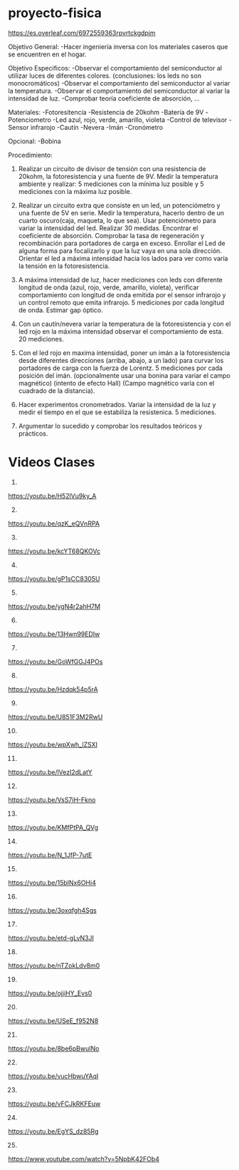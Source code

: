 # proyecto-fisica


https://es.overleaf.com/6972559363rpvrtckgdpjm

Objetivo General:
-Hacer ingeniería inversa con los materiales caseros que se encuentren en el hogar.

Objetivo Especificos:
-Observar el comportamiento del semiconductor al utilizar luces de diferentes colores. (conclusiones: los leds no son monocromáticos)
-Observar el comportamiento del semiconductor al variar la temperatura.
-Observar el comportamiento del semiconductor al variar la intensidad de luz.
-Comprobar teoría coeficiente de absorción, ...


Materiales:
-Fotoresitencia
-Resistencia de 20kohm
-Batería de 9V
-Potenciometro
-Led azul, rojo, verde, amarillo, violeta
-Control de televisor
-Sensor infrarojo
-Cautín
-Nevera
-Imán
-Cronómetro

Opcional:
-Bobina

Procedimiento:

1. Realizar un circuito de divisor de tensión con una resistencia de 20kohm, la fotoresistencia y una fuente de 9V. Medir la temperatura ambiente y realizar: 5 mediciones con la mínima luz posible y 5 mediciones con la máxima luz posible.

2. Realizar un circuito extra que consiste en un led, un potenciómetro y una fuente de 5V en serie. Medir la temperatura, hacerlo dentro de un cuarto oscuro(caja, maqueta, lo que sea). Usar potenciómetro para variar la intensidad del led. Realizar 30 medidas. Encontrar el coeficiente de absorción. Comprobar la tasa de regeneración y recombinación para portadores de carga en exceso. Enrollar el Led de alguna forma para focalizarlo y que la luz vaya en una sola dirección. Orientar el led a máxima intensidad hacia los lados para ver como varía la tensión en la fotoresistencia. 

3. A máxima intensidad de luz, hacer mediciones con leds con diferente longitud de onda (azul, rojo, verde, amarillo, violeta), verificar comportamiento con longitud de onda emitida por el sensor infrarojo y un control remoto que emita infrarojo. 5 mediciones por cada longitud de onda. Estimar gap óptico.

4. Con un cautín/nevera variar la temperatura de la fotoresistencia y con el led rojo en la máxima intensidad observar el comportamiento de esta. 20 mediciones.

5. Con el led rojo en maxima intensidad, poner un imán a la fotoresistencia desde diferentes direcciones (arriba, abajo, a un lado) para curvar los portadores de carga con la fuerza de Lorentz. 5 mediciones por cada posición del imán. (opcionalmente usar una bonina para variar el campo magnético) (intento de efecto Hall) (Campo magnético varía con el cuadrado de la distancia). 

6. Hacer experimentos cronometrados. Variar la intensidad de la luz y medir el tiempo en el que se estabiliza la resistenica. 5 mediciones.

7. Argumentar lo sucedido y comprobar los resultados teóricos y prácticos.






# Videos Clases
1.
https://youtu.be/H52lVu9ky_A

2.
https://youtu.be/qzK_eQVnRPA

3.
https://youtu.be/kcYT68QKOVc

4.
https://youtu.be/gP1sCC8305U

5.
https://youtu.be/ygN4r2ahH7M

6.
https://youtu.be/13Hwn99EDIw

7.
https://youtu.be/GoWfGGJ4POs

8.
https://youtu.be/Hzdqk54p5rA

9.
https://youtu.be/U851F3M2RwU

10.
https://youtu.be/wpXwh_lZSXI

11.
https://youtu.be/lVezI2dLatY

12.
https://youtu.be/VsS7iH-Fkno

13.
https://youtu.be/KMfPtPA_QVg

14.
https://youtu.be/N_1JfP-7utE

15.
https://youtu.be/15bINx6OHi4

16.
https://youtu.be/3oxqfgh4Sgs

17.
https://youtu.be/etd-gLvN3JI

18.
https://youtu.be/nTZokLdv8m0

19.
https://youtu.be/ojjiHY_Evs0

20.
https://youtu.be/USeE_f952N8

21.
https://youtu.be/8be6pBwuINo

22.
https://youtu.be/vucHbwuYAqI

23.
https://youtu.be/vFCJkRKFEuw  

24.
https://youtu.be/EgYS_dz85Rg

25.
https://www.youtube.com/watch?v=5NpbK42FOb4





